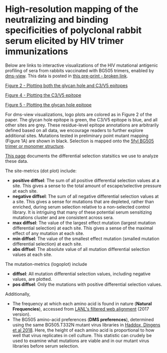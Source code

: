 # High-resolution mapping of the neutralizing and binding specificities of polyclonal rabbit serum elicited by HIV trimer immunizations

Below are links to interactive visualizations of the HIV mutational antigenic profiling of sera from rabbits vaccinated with BG505 trimers, enabled by [dms-view](https://dms-view.github.io/docs/). This data is posted in [this pre-print - broken link](link).

[Figure 2 - Plotting both the glycan hole and C3/V5 epitopes](https://dms-view.github.io/?markdown-url=https%3A%2F%2Fraw.githubusercontent.com%2Fdms-view%2FHIV%2Fmaster%2Fdata%2FEnv%2FDingens2020%2FDingens2020.md&data-url=https%3A%2F%2Fraw.githubusercontent.com%2Fdms-view%2FHIV%2Fmaster%2Fdata%2FEnv%2FDingens2020%2FDingens2020.csv&condition=2124-Wk22&site_metric=site_positive+diffsel&mutation_metric=mut_pos+mutdiffsel&selected_sites=84%2C85%2C86%2C87%2C88%2C89%2C90%2C229%2C230%2C231%2C240%2C241%2C242%2C243%2C268%2C289%2C290%2C291%2C347%2C350%2C351%2C352%2C353%2C354%2C355%2C356%2C357%2C358%2C359%2C360%2C396%2C459%2C460%2C461%2C462%2C463%2C464%2C465%2C466%2C467%2C629&pdb-url=https%3A%2F%2Fraw.githubusercontent.com%2Fdms-view%2FHIV%2Fmaster%2Fdata%2FEnv%2FDingens2020%2F5fyl_trimer_renumber.pdb)

[Figure 4 - Plotting the C3/V5 epitope](https://dms-view.github.io/?markdown-url=https%3A%2F%2Fraw.githubusercontent.com%2Fdms-view%2FHIV%2Fmaster%2Fdata%2FEnv%2FDingens2020%2FDingens2020.md&data-url=https%3A%2F%2Fraw.githubusercontent.com%2Fdms-view%2FHIV%2Fmaster%2Fdata%2FEnv%2FDingens2020%2FDingens2020.csv&condition=5724-Wk26&site_metric=site_positive+diffsel&mutation_metric=mut_pos+mutdiffsel&selected_sites=350%2C351%2C352%2C353%2C354%2C355%2C356%2C357%2C358%2C359%2C360%2C396%2C459%2C460%2C461%2C462%2C463%2C464%2C465%2C466%2C467&pdb-url=https%3A%2F%2Fraw.githubusercontent.com%2Fdms-view%2FHIV%2Fmaster%2Fdata%2FEnv%2FDingens2020%2F5fyl_trimer_renumber.pdb)

[Figure 5 - Plotting the glycan hole epitope](https://dms-view.github.io/?markdown-url=https%3A%2F%2Fraw.githubusercontent.com%2Fdms-view%2FHIV%2Fmaster%2Fdata%2FEnv%2FDingens2020%2FDingens2020.md&data-url=https%3A%2F%2Fraw.githubusercontent.com%2Fdms-view%2FHIV%2Fmaster%2Fdata%2FEnv%2FDingens2020%2FDingens2020.csv&condition=2124-Wk22&site_metric=site_positive+diffsel&mutation_metric=mut_pos+mutdiffsel&selected_sites=84%2C85%2C86%2C87%2C88%2C89%2C90%2C229%2C230%2C231%2C240%2C241%2C242%2C243%2C268%2C289%2C290%2C291%2C347%2C629&pdb-url=https%3A%2F%2Fraw.githubusercontent.com%2Fdms-view%2FHIV%2Fmaster%2Fdata%2FEnv%2FDingens2020%2F5fyl_trimer_renumber.pdb)

For dms-view visualizations, logo plots are colored as in Figure 2 of the paper. The glycan hole epitope is green, the C3/V5 epitope is blue, and all other sites are grey. These residue-level epitope annotations are arbitrarily defined based on all data, we encourage readers to further explore additional sites. Mutations tested in preliminary point mutant mapping (Figure 1A) are shown in black. Selection is mapped onto the [5fyl BG505 trimer or monomer structure](https://www.rcsb.org/structure/5FYL).

[This page](https://jbloomlab.github.io/dms_tools2/diffsel.html) documents the differential selection statsitics we use to analyze these data.

The site-metrics (dot plot) include:

- **positive diffsel**: The sum of all positive differential selection values at a site. This gives a sense to the total amount of escape/selective pressure at each site.
- **negative diffsel**: The sum of all negative differential selection values at a site. This gives a sense for mutations that are depleted, rather than enriched, during serum selection relative to a non-selected control library. It is intriguing that many of these potential serum sensitizing mutations cluster and are consistent across sera.
- **max diffsel**: The value of the largest effect mutation (largest mutation differential selection) at each site. This gives a sense of the maximal effect of any mutation at each site.
- **min diffsel**: The value of the smallest effect mutation (smalled mutation differential selection) at each site.
- **abs diffsel**: The absolute value of all mutation differential selection values at each site.



The mutation-metrics (logoplot) include

- **diffsel**: All mutation differential selection values, including negative values, are plotted. 
- **pos diffsel**: Only the mutations with positive differential selection values. 

Additionally,

- The frequency at which each amino acid is found in nature (**Natural Frequencies**), accessed from [LANL's filtered web alignment](https://www.hiv.lanl.gov/content/sequence/NEWALIGN/align.html]) (2017 version).
- The BG505 amino-acid preferences (**DMS preferences**), determined using the same BG505.T332N mutant virus libraries in [Haddox, Dingens et al 2018](https://elifesciences.org/articles/34420). Here, the height of each amino acid is proportional to how well that virus replicates in cell culture. This statistic can crudely be used to examine what mutations are viable and in our mutant virus libraries before serum selection.